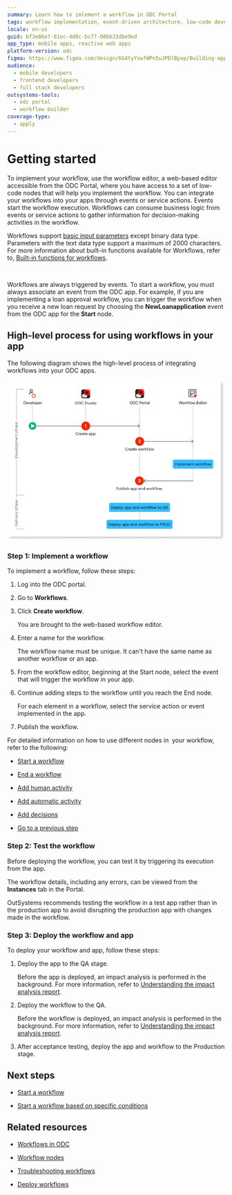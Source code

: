 ```yaml
---
summary: Learn how to imlement a workflow in ODC Portal
tags: workflow implementation, event-driven architecture, low-code development, workflow automation, odc platform
locale: en-us
guid: bf3e06e7-81ec-4d0c-bc77-00bb33dbe9ed
app_type: mobile apps, reactive web apps
platform-version: odc
figma: https://www.figma.com/design/6G4tyYswfWPn5uJPDlBpvp/Building-apps?node-id=5631-781
audience:
  - mobile developers
  - frontend developers
  - full stack developers
outsystems-tools:
  - odc portal
  - workflow builder
coverage-type:
  - apply
---
```


# Getting started

To implement your workflow, use the workflow editor, a web-based editor accessible from the ODC Portal, where you have access to a set of low-code nodes that will help you implement the workflow. You can integrate your workflows into your apps through events or service actions. Events start the workflow execution. Workflows can consume business logic from events or service actions to gather information for decision-making activities in the workflow.

<div class="info" markdown="1">

Workflows support [basic input parameters](../data/data-types.md) except binary data type. Parameters with the text data type support a maximum of 2000 characters. For more information about built-in functions available for Workflows, refer to, [Built-in functions for workflows](built-in-functions.md).

</div> 

Workflows are always triggered by events. To start a workflow, you must always associate an event from the ODC app. For example, if you are implementing a loan approval workflow, you can trigger the workflow when you receive a new loan request by choosing the **NewLoanapplication** event from the ODC app for the **Start** node.

## High-level process for using workflows in your app

The following diagram shows the high-level process of integrating workflows into your ODC apps.

![Diagram of high-level process for using workflows in your app](images/workflow-high-level-process-diag.png "High-level process for using workflows in your app")

### Step 1: Implement a workflow

To implement a workflow, follow these steps:

1. Log into the ODC portal.

1. Go to **Workflows**.

1. Click **Create workflow**. 

    You are brought to the web-based workflow editor.

1. Enter a name for the workflow.

    <div class="info" markdown="1">

    The workflow name must be unique. It can't have the same name as another workflow or an app.

    </div>

1. From the workflow editor, beginning at the Start node, select the event that will trigger the workflow in your app.

1. Continue adding steps to the workflow until you reach the End node.

    For each element in a workflow, select the service action or event implemented in the app.

1. Publish the workflow.

For detailed information on how to use different nodes in  your workflow, refer to the following:

* [Start a workflow](start-workflow.md)

* [End a workflow](end-workflow.md)

* [Add human activity](add-human-activity.md)

* [Add automatic activity](add-automatic-activity.md)

* [Add decisions](add-decisions.md)

* [Go to a previous step](go-to-previous-step.md)

### Step 2: Test the workflow 

Before deploying the workflow, you can test it by triggering its execution from the app. 

The workflow details, including any errors, can be viewed from the **Instances** tab in the Portal. 

<div class="info" markdown="1">

OutSystems recommends testing the workflow in a test app rather than in the production app to avoid disrupting the production app with changes made in the workflow.

</div>

### Step 3: Deploy the workflow and app

To deploy your workflow and app, follow these steps:

1. Deploy the app to the QA stage.

    <div class="info" markdown="1">
    
    Before the app is deployed, an impact analysis is performed in the background. For more information, refer to [Understanding the impact analysis report](../../deploying-apps/deploy-apps.md#understanding-the-impact-analysis-report).

    </div>

1. Deploy the workflow to the QA.

    <div class="info" markdown="1">
    
    Before the workflow is deployed, an impact analysis is performed in the background. For more information, refer to [Understanding the impact analysis report](../../deploying-apps/deploy-apps.md#understanding-the-impact-analysis-report).

    </div>

1. After acceptance testing, deploy the app and workflow to the Production stage.

## Next steps

* [Start a workflow](start-workflow.md)

* [Start a workflow based on specific conditions](add-conditional-start.md)

## Related resources

* [Workflows in ODC](workflows-in-odc.md)

* [Workflow nodes](workflow-components.md)

* [Troubleshooting workflows](troubleshooting-workflows.md)

* [Deploy workflows](../../deploying-apps/deploy-apps.md)

